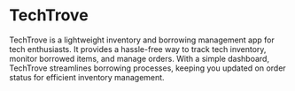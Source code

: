 # TechTrove
TechTrove is a lightweight inventory and borrowing management app for tech enthusiasts. It provides a hassle-free way to track tech inventory, monitor borrowed items, and manage orders. With a simple dashboard, TechTrove streamlines borrowing processes, keeping you updated on order status for efficient inventory management.
